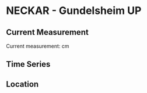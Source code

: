 # NECKAR - Gundelsheim UP

## Current Measurement

Current measurement: <Value topic="rivers/pegel-online/NECKAR/Gundelsheim UP/measurementValue"/> cm

## Time Series

<TimeSeries topic="rivers/pegel-online/NECKAR/Gundelsheim UP/measurementValue" period="week" />

## Location

<WorldMap>
  <Marker lat="49.28139884421071" lon="9.153622055873619" labelTopic="rivers/pegel-online/NECKAR/Gundelsheim UP" />
</WorldMap>
